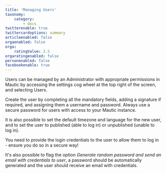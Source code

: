 ```yaml
---
title: 'Managing Users'
taxonomy:
    category:
        - docs
twitterenable: true
twittercardoptions: summary
articleenabled: false
orgaenabled: false
orga:
    ratingValue: 2.5
orgaratingenabled: false
personenabled: false
facebookenable: true
---
```


Users can be managed by an Administrator with appropriate permissions in Mautic by accessing the settings cog wheel at the top right of the screen, and selecting Users.

Create the user by completing all the mandatory fields, adding a signature if required, and assigning them a username and password.  Always use a secure password for users with access to your Mautic instance.

It is also possible to set the default timezone and language for the new user, and to set the user to published (able to log in) or unpublished (unable to log in).

You need to provide the login credentials to the user to allow them to log in - ensure you do so in a secure way!

It's also possible to flag the option *Generate random password and send an email with credentials to user*, a password should be automatically generated and the user should receive an email with credentials.